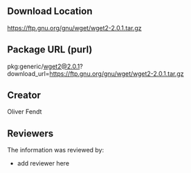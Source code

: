 ## Download Location

https://ftp.gnu.org/gnu/wget/wget2-2.0.1.tar.gz

## Package URL (purl)

pkg:generic/wget2@2.0.1?download_url=https://ftp.gnu.org/gnu/wget/wget2-2.0.1.tar.gz

## Creator

Oliver Fendt

## Reviewers

The information was reviewed by:

* add reviewer here

